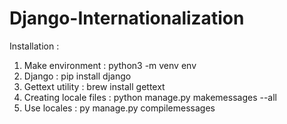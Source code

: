 # Django-Internationalization


Installation :

1. Make environment : python3 -m venv env
2. Django : pip install django
3. Gettext utility : brew install gettext
4. Creating locale files : python manage.py makemessages --all
5. Use locales : py manage.py compilemessages
